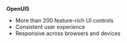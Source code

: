 **OpenUI5**
* More than 200 feature-rich UI controls
* Consistent user experience
* Responsive across browsers and devices
